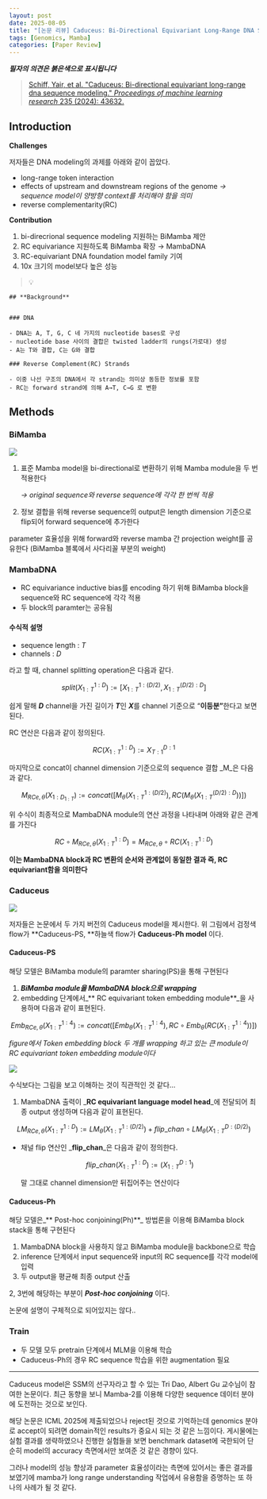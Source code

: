 ```yaml
---
layout: post
date: 2025-08-05
title: "[논문 리뷰] Caduceus: Bi-Directional Equivariant Long-Range DNA Sequence Modeling"
tags: [Genomics, Mamba]
categories: [Paper Review]
---
```


<span class="notion-red">_**필자의 의견은 붉은색으로 표시됩니다**_</span>


> [Schiff, Yair, et al. "Caduceus: Bi-directional equivariant long-range dna sequence modeling." ](https://pmc.ncbi.nlm.nih.gov/articles/PMC12189541/)[_Proceedings of machine learning research_](https://pmc.ncbi.nlm.nih.gov/articles/PMC12189541/)[ 235 (2024): 43632.](https://pmc.ncbi.nlm.nih.gov/articles/PMC12189541/)



## Introduction


**Challenges**


저자들은 DNA modeling의 과제를 아래와 같이 꼽았다.

- long-range token interaction
- effects of upstream and downstream regions of the genome 
_→ sequence model이 양방향 context를 처리해야 함을 의미_
- reverse complementarity(RC)

**Contribution**

1. bi-direcrional sequence modeling 지원하는 BiMamba 제안
1. RC equivariance 지원하도록 BiMamba 확장 → MambaDNA
1. RC-equivariant DNA foundation model family 기여
1. 10x 크기의 model보다 높은 성능

> 💡 


	## **Background**


	### DNA

	- DNA는 A, T, G, C 네 가지의 nucleotide bases로 구성
	- nucleotide base 사이의 결합은 twisted ladder의 rungs(가로대) 생성
	- A는 T와 결합, C는 G와 결합

	### Reverse Complement(RC) Strands

	- 이중 나선 구조의 DNA에서 각 strand는 의미상 동등한 정보를 포함
	- RC는 forward strand에 의해 A→T, C→G 로 변환


## Methods



### BiMamba


![](https://prod-files-secure.s3.us-west-2.amazonaws.com/542b861c-36a8-4051-84e5-8804b6728dba/2c247d59-7815-4980-99f0-8f0d21f445a7/image.png?X-Amz-Algorithm=AWS4-HMAC-SHA256&X-Amz-Content-Sha256=UNSIGNED-PAYLOAD&X-Amz-Credential=ASIAZI2LB466VW44TX6I%2F20250916%2Fus-west-2%2Fs3%2Faws4_request&X-Amz-Date=20250916T210120Z&X-Amz-Expires=3600&X-Amz-Security-Token=IQoJb3JpZ2luX2VjEBwaCXVzLXdlc3QtMiJGMEQCIDrPI%2FRIsLaQ0yC37IqPZ262GoCZvOMkCRiIm0o2HrgMAiBu3Cta%2BtnaxEdN1da9GRe2KjsHYOtZO1nN1%2F4z3hw%2BpSqIBAiV%2F%2F%2F%2F%2F%2F%2F%2F%2F%2F8BEAAaDDYzNzQyMzE4MzgwNSIMKSDK8lAAimDbNegoKtwDwVQDj5UZcuYceO2U0IOAgRraM9mLzaZHdUtDFixu0bYOEk4mp%2FryB5pi7V%2B8zhJrzBbYcIlluyzTaXLOm8Ia3TDcICJgR7Q16yg8gYJ1gaUCRfGqDbj7nM%2FLoiDT1CRDR5cDRJtB2v7E0ZCwHnGRni2raKtj5%2FHzAC8sSWQ9rboEYgzIGYF%2FzSyUiMNDpId26Nxj5FOq%2BQWIwQJltnWscMIVqrgNGXCReiA0ZbqYXx3TviWUJzhKLNFVWt44BqZmARKicNTYE3JB3Fu5aUAa1d%2B5SghvauCeuSr3lMI5Vy0spFhLKECuCa3cutIFCya%2FmhHusbKS8YUJ9BM%2BmPQ6JxxmUy9XpP7SMW7lGKl35E5hr3bI3w6wiRwkusaitZbVL1uAs%2F5NKuMa%2FQumFXwH7nz%2FhCeeKkM4q97Q%2BinaPwvY8xcZOH9C9CcvdRmR1VOjxoaqY346f9d3cKwM3XabTKj1Cr1ExQt61eT%2FXfnMpM5YyYeCqP1JFe1MmiZ6LpkT%2Fhmp4TINeiyJS8IeSscktLhEjdsP3yxNkWmwrnX28wMpTlz3O82gbm1B40d%2BoaKk%2FAIuAPYIYfKpsHTenkK2Ll0uAIerJLGOGzUmGwYljGDBhzYYRahqW1N7BAMw3IKnxgY6pgHUnOGLIN8HqyJZOhVfjCok6rZgqUcBokbkdek23gyml30dxBzc1dr1nEAyDzA7yYr8PCWItdTIBF47u%2FIrZ%2BKz1asuad7fdg5Vl20Zmry9d8vOEwpb4kOisZw7noI2Z0X5rwS1ryWBMrKc7sNMkCY4hHs4p0pvcIejUnSShTfBAhbtpH5uWV775gYAoQyEjiRfIqkF%2Ff%2BehIich240VjfBn3xlc40T&X-Amz-Signature=86c45cd6543e180eb568b1b6d1c976f7b97d7bede676a350cd15f55c4aca56d9&X-Amz-SignedHeaders=host&x-amz-checksum-mode=ENABLED&x-id=GetObject)

1. 표준 Mamba model을 bi-directional로 변환하기 위해 Mamba module을 두 번 적용한다

	_→ original sequence와 reverse sequence에 각각 한 번씩 적용_

1. 정보 결합을 위해 reverse sequence의 output은 length dimension 기준으로 flip되어 forward sequence에 추가한다

parameter 효율성을 위해 forward와 reverse mamba 간 projection weight를 공유한다 (BiMamba 블록에서 사다리꼴 부분의 weight)



### MambaDNA

- RC equivariance inductive bias를 encoding 하기 위해 BiMamba block을 sequence와 RC sequence에 각각 적용
- 두 block의 paramter는 공유됨


#### 수식적 설명

- sequence length : _T_
- channels : _D_

라고 할 때,  channel splitting operation은 다음과 같다.


$$
split(X^{1:D}_{1:T}):=[X^{1:(D/2)}_{1:T},X^{(D/2):D}_{1:T}]
$$


<span class="notion-red">쉽게 말해 </span><span class="notion-red">_**D**_</span><span class="notion-red"> channel을 가진 길이가 </span><span class="notion-red">_**T**_</span><span class="notion-red">인 </span><span class="notion-red">_**X**_</span><span class="notion-red">를 channel 기준으로 “</span><span class="notion-red">**이등분”**</span><span class="notion-red">한다고 보면 된다.</span>


RC 연산은 다음과 같이 정의된다.


$$
RC(X^{1:D}_{1:T}):=X^{D:1}_{T:1}
$$


마지막으로 concat이 channel dimension 기준으로의 sequence 결합 _M_은 다음과 같다.


$$
M_{RCe,\theta}(X_{1:D_{1:T}}):=concat([M_{\theta}(X^{1:(D/2)}_{1:T}),RC(M_{\theta}(X^{(D/2):D}_{1:T}))])
$$


위 수식이 최종적으로 MambaDNA module의 연산 과정을 나타내며 아래와 같은 관계를 가진다


$$
RC\circ M_{RCe,\theta}(X^{1:D}_{1:T}) = M_{RCe,\theta} \circ RC(X^{1:D}_{1:T})
$$


**이는 MambaDNA block과 RC 변환의 순서와 관계없이 동일한 결과 즉, RC equivariant함을 의미한다**



### Caduceus


![](https://prod-files-secure.s3.us-west-2.amazonaws.com/542b861c-36a8-4051-84e5-8804b6728dba/f94a60d7-8145-473b-aef9-7c68d3ec604a/image.png?X-Amz-Algorithm=AWS4-HMAC-SHA256&X-Amz-Content-Sha256=UNSIGNED-PAYLOAD&X-Amz-Credential=ASIAZI2LB466VW44TX6I%2F20250916%2Fus-west-2%2Fs3%2Faws4_request&X-Amz-Date=20250916T210121Z&X-Amz-Expires=3600&X-Amz-Security-Token=IQoJb3JpZ2luX2VjEBwaCXVzLXdlc3QtMiJGMEQCIDrPI%2FRIsLaQ0yC37IqPZ262GoCZvOMkCRiIm0o2HrgMAiBu3Cta%2BtnaxEdN1da9GRe2KjsHYOtZO1nN1%2F4z3hw%2BpSqIBAiV%2F%2F%2F%2F%2F%2F%2F%2F%2F%2F8BEAAaDDYzNzQyMzE4MzgwNSIMKSDK8lAAimDbNegoKtwDwVQDj5UZcuYceO2U0IOAgRraM9mLzaZHdUtDFixu0bYOEk4mp%2FryB5pi7V%2B8zhJrzBbYcIlluyzTaXLOm8Ia3TDcICJgR7Q16yg8gYJ1gaUCRfGqDbj7nM%2FLoiDT1CRDR5cDRJtB2v7E0ZCwHnGRni2raKtj5%2FHzAC8sSWQ9rboEYgzIGYF%2FzSyUiMNDpId26Nxj5FOq%2BQWIwQJltnWscMIVqrgNGXCReiA0ZbqYXx3TviWUJzhKLNFVWt44BqZmARKicNTYE3JB3Fu5aUAa1d%2B5SghvauCeuSr3lMI5Vy0spFhLKECuCa3cutIFCya%2FmhHusbKS8YUJ9BM%2BmPQ6JxxmUy9XpP7SMW7lGKl35E5hr3bI3w6wiRwkusaitZbVL1uAs%2F5NKuMa%2FQumFXwH7nz%2FhCeeKkM4q97Q%2BinaPwvY8xcZOH9C9CcvdRmR1VOjxoaqY346f9d3cKwM3XabTKj1Cr1ExQt61eT%2FXfnMpM5YyYeCqP1JFe1MmiZ6LpkT%2Fhmp4TINeiyJS8IeSscktLhEjdsP3yxNkWmwrnX28wMpTlz3O82gbm1B40d%2BoaKk%2FAIuAPYIYfKpsHTenkK2Ll0uAIerJLGOGzUmGwYljGDBhzYYRahqW1N7BAMw3IKnxgY6pgHUnOGLIN8HqyJZOhVfjCok6rZgqUcBokbkdek23gyml30dxBzc1dr1nEAyDzA7yYr8PCWItdTIBF47u%2FIrZ%2BKz1asuad7fdg5Vl20Zmry9d8vOEwpb4kOisZw7noI2Z0X5rwS1ryWBMrKc7sNMkCY4hHs4p0pvcIejUnSShTfBAhbtpH5uWV775gYAoQyEjiRfIqkF%2Ff%2BehIich240VjfBn3xlc40T&X-Amz-Signature=9a92828c7f1baa5887a1e74207bfd53bbba747e3fd9b6839c99ff03b3a50d40c&X-Amz-SignedHeaders=host&x-amz-checksum-mode=ENABLED&x-id=GetObject)


저자들은 논문에서 두 가지 버전의 Caduceus model을 제시한다. 위 그림에서 검정색 flow가 **Caduceus-PS, **하늘색 flow가 **Caduceus-Ph model** 이다.



#### Caduceus-PS


해당 모델은 BiMamba module의 paramter sharing(PS)을 통해 구현된다

1. _**BiMamba module을 MambaDNA block으로 wrapping**_
1. embedding 단계에서_** RC equivariant token embedding module**_을 사용하며 다음과 같이 표현된다.

$$
Emb_{RCe,\theta}(X^{1:4}_{1:T}):=concat([Emb_{\theta}(X^{1:4}_{1:T}),RC \circ Emb_{\theta}(RC(X^{1:4}_{1:T}))])
$$


_figure에서 Token embedding block 두 개를 wrapping 하고 있는 큰 module이 RC equivariant token embedding module이다_


![](https://prod-files-secure.s3.us-west-2.amazonaws.com/542b861c-36a8-4051-84e5-8804b6728dba/b175e4da-71eb-4e91-8c23-a06dabe673c9/image.png?X-Amz-Algorithm=AWS4-HMAC-SHA256&X-Amz-Content-Sha256=UNSIGNED-PAYLOAD&X-Amz-Credential=ASIAZI2LB466VW44TX6I%2F20250916%2Fus-west-2%2Fs3%2Faws4_request&X-Amz-Date=20250916T210121Z&X-Amz-Expires=3600&X-Amz-Security-Token=IQoJb3JpZ2luX2VjEBwaCXVzLXdlc3QtMiJGMEQCIDrPI%2FRIsLaQ0yC37IqPZ262GoCZvOMkCRiIm0o2HrgMAiBu3Cta%2BtnaxEdN1da9GRe2KjsHYOtZO1nN1%2F4z3hw%2BpSqIBAiV%2F%2F%2F%2F%2F%2F%2F%2F%2F%2F8BEAAaDDYzNzQyMzE4MzgwNSIMKSDK8lAAimDbNegoKtwDwVQDj5UZcuYceO2U0IOAgRraM9mLzaZHdUtDFixu0bYOEk4mp%2FryB5pi7V%2B8zhJrzBbYcIlluyzTaXLOm8Ia3TDcICJgR7Q16yg8gYJ1gaUCRfGqDbj7nM%2FLoiDT1CRDR5cDRJtB2v7E0ZCwHnGRni2raKtj5%2FHzAC8sSWQ9rboEYgzIGYF%2FzSyUiMNDpId26Nxj5FOq%2BQWIwQJltnWscMIVqrgNGXCReiA0ZbqYXx3TviWUJzhKLNFVWt44BqZmARKicNTYE3JB3Fu5aUAa1d%2B5SghvauCeuSr3lMI5Vy0spFhLKECuCa3cutIFCya%2FmhHusbKS8YUJ9BM%2BmPQ6JxxmUy9XpP7SMW7lGKl35E5hr3bI3w6wiRwkusaitZbVL1uAs%2F5NKuMa%2FQumFXwH7nz%2FhCeeKkM4q97Q%2BinaPwvY8xcZOH9C9CcvdRmR1VOjxoaqY346f9d3cKwM3XabTKj1Cr1ExQt61eT%2FXfnMpM5YyYeCqP1JFe1MmiZ6LpkT%2Fhmp4TINeiyJS8IeSscktLhEjdsP3yxNkWmwrnX28wMpTlz3O82gbm1B40d%2BoaKk%2FAIuAPYIYfKpsHTenkK2Ll0uAIerJLGOGzUmGwYljGDBhzYYRahqW1N7BAMw3IKnxgY6pgHUnOGLIN8HqyJZOhVfjCok6rZgqUcBokbkdek23gyml30dxBzc1dr1nEAyDzA7yYr8PCWItdTIBF47u%2FIrZ%2BKz1asuad7fdg5Vl20Zmry9d8vOEwpb4kOisZw7noI2Z0X5rwS1ryWBMrKc7sNMkCY4hHs4p0pvcIejUnSShTfBAhbtpH5uWV775gYAoQyEjiRfIqkF%2Ff%2BehIich240VjfBn3xlc40T&X-Amz-Signature=40232bb8951b31c77a8e34f149bdbf1d5f1a6dd3b3aa468f4d80a8fa1eaa97be&X-Amz-SignedHeaders=host&x-amz-checksum-mode=ENABLED&x-id=GetObject)


<span class="notion-red">수식보다는 그림을 보고 이해하는 것이 직관적인 것 같다…</span>

1. MambaDNA 출력이 _**RC equivariant language model head**_에 전달되어 최종 output 생성하며 다음과 같이 표현된다.

$$
LM_{RCe,\theta}(X^{1:D}_{1:T}):= LM_{\theta}(X^{1:(D/2)}_{1:T})+flip\_chan\circ LM_{\theta}(X^{D:(D/2)}_{1:T})
$$

- 채널 flip 연산인 _**flip\_chan**_은 다음과 같이 정의한다.

	$$
	flip\_chan(X^{1:D}_{1:T}):=(X^{D:1}_{1:T})
	$$


	말 그대로 channel dimension만 뒤집어주는 연산이다



#### Caduceus-Ph


해당 모델은_** Post-hoc conjoining(Ph)**_ 방법론을 이용해 BiMamba block stack을 통해 구현된다

1. MambaDNA block을 사용하지 않고 BiMamba module을 backbone으로 학습
1. inference 단계에서 input sequence와 input의 RC sequence를 각각 model에 입력
1. 두 output을 평균해 최종 output 산출

2, 3번에 해당하는 부분이 _**Post-hoc conjoining**_ 이다.


<span class="notion-red">논문에 설명이 구체적으로 되어있지는 않다..</span>



### Train

- 두 모델 모두 pretrain 단계에서 MLM을 이용해 학습
- Caduceus-Ph의 경우 RC sequence 학습을 위한 augmentation 필요

---


<span class="notion-red">Caduceus model은 SSM의 선구자라고 할 수 있는 Tri Dao, Albert Gu 교수님이 참여한 논문이다. 최근 동향을 보니 Mamba-2를 이용해 다양한 sequence 데이터 분야에 도전하는 것으로 보인다.</span>


<span class="notion-red">해당 논문은 ICML 2025에 제출되었으나 reject된 것으로 기억하는데 genomics 분야로 accept이 되려면 domain적인 results가 중요시 되는 것 같은 느낌이다. 게시물에는 실험 결과를 생략하였으나 진행한 실험들을 보면 benchmark dataset에 국한되어 단순히 model의 accuracy 측면에서만 보여준 것 같은 경향이 있다.</span>


<span class="notion-red">그러나 model의 성능 향상과 parameter 효율성이라는 측면에 있어서는 좋은 결과를 보였기에 mamba가 long range understanding 작업에서 유용함을 증명하는 또 하나의 사례가 될 것 같다.</span>


